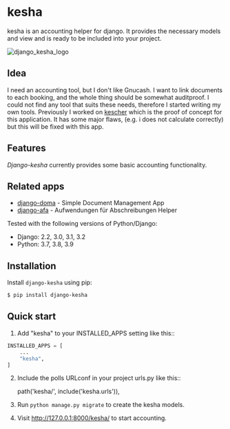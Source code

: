 # kesha

kesha is an accounting helper for django.
It provides the necessary models and view and is ready to be included into your project.

![django_kesha_logo](assets/django-kesha-logo.png?raw=true "django-kesha-logo")

## Idea

I need an accounting tool, but I don't like Gnucash. I want to link documents to each booking,
and the whole thing should be somewhat auditproof. I could not find any tool that suits these
needs, therefore I started writing my own tools. Previously I worked on [kescher](https://github.com/westnetz/kescher) which is the proof of concept for this application. It has some major flaws, (e.g. i does not calculate correctly) but this will be fixed with this app.

## Features

_Django-kesha_ currently provides some basic accounting functionality. 

## Related apps

* [django-doma](https://github.com/olf42/django-doma) - Simple Document Management App
* [django-afa](https://github.com/olf42/django-afa) - Aufwendungen für Abschreibungen Helper

Tested with the following versions of Python/Django:

* Django: 2.2, 3.0, 3.1, 3.2
* Python: 3.7, 3.8, 3.9

## Installation

Install `django-kesha` using pip:

```zsh
$ pip install django-kesha
```

## Quick start

1. Add "kesha" to your INSTALLED_APPS setting like this::

```python
INSTALLED_APPS = [
    ...
    "kesha",
]
```

2. Include the polls URLconf in your project urls.py like this::

    path('kesha/', include('kesha.urls')),

3. Run ``python manage.py migrate`` to create the kesha models.

4. Visit http://127.0.0.1:8000/kesha/ to start accounting.
